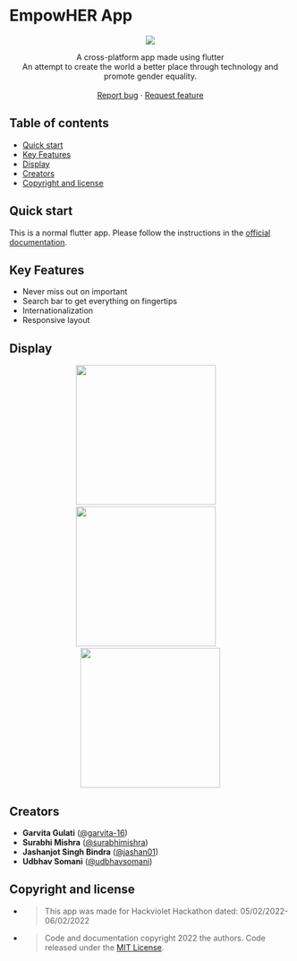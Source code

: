 # EmpowHER App 

<p align="center">
<img src=https://user-images.githubusercontent.com/55579405/152677361-a77f862a-9380-47f8-a21b-23c87f0c2316.jpeg>

  <p align="center">
    A cross-platform app made using flutter
    <br>
    An attempt to create the world a better place through technology and promote gender equality.
    <br>
    <br>
    <a href="https://github.com/SurabhiMishra/EmpowHER-App/issues/new">Report bug</a>
    ·
    <a href="https://github.com/SurabhiMishra/EmpowHER-App/issues/new">Request feature</a>
  </p>
</p>

## Table of contents

- [Quick start](#quick-start)
- [Key Features](#key-features)
- [Display](#display)
- [Creators](#creators)
- [Copyright and license](#copyright-and-license)

## Quick start

This is a normal flutter app. Please follow the instructions in the [official documentation](https://flutter.io/docs/get-started/install).

## Key Features

* Never miss out on important
* Search bar to get everything on fingertips
* Internationalization 
* Responsive layout


## Display
<div align="center">
<img src=https://user-images.githubusercontent.com/55579405/152678053-f8d6e9d4-7dde-461e-902b-a0a2999b6c00.jpeg  width=250>
  &nbsp; &nbsp;
<img src=https://user-images.githubusercontent.com/55579405/152678056-23647419-5a70-4c39-996d-4b1928ecfa38.jpeg width=250>
  &nbsp; &nbsp;
<img src=https://user-images.githubusercontent.com/55579405/152678058-e628e4ab-5358-48ba-a2be-2ee5c1158e77.jpeg width=250>
</div>

## Creators

- **Garvita Gulati** ([@garvita-16](https://github.com/garvita-16))
- **Surabhi Mishra** ([@surabhimishra](https://github.com/surabhimishra))
- **Jashanjot Singh Bindra** ([@jashan01](https://github.com/jashan01))
- **Udbhav Somani** ([@udbhavsomani](https://github.com/udbhavsomani))


## Copyright and license
- > This app was made for Hackviolet Hackathon dated: 05/02/2022-06/02/2022

- > Code and documentation copyright 2022 the authors. Code released under the [MIT License](https://github.com/Ismaestro/flutter-example-app/blob/master/LICENSE).
